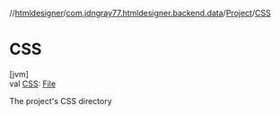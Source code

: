 //[htmldesigner](../../../index.md)/[com.jdngray77.htmldesigner.backend.data](../index.md)/[Project](index.md)/[CSS](-c-s-s.md)

# CSS

[jvm]\
val [CSS](-c-s-s.md): [File](https://docs.oracle.com/javase/8/docs/api/java/io/File.html)

The project's CSS directory
